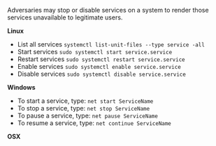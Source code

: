 Adversaries may stop or disable services on a system to render those services unavailable to legitimate users. 

**Linux**
- List all services `systemctl list-unit-files --type service -all`
- Start services `sudo systemctl start service.service`
- Restart services `sudo systemctl restart service.service`
- Enable services `sudo systemctl enable service.service`
- Disable services `sudo systemctl disable service.service`

**Windows**
- To start a service, type: `net start ServiceName`
- To stop a service, type: `net stop ServiceName`
- To pause a service, type: `net pause ServiceName`
- To resume a service, type: `net continue ServiceName`

**OSX**
